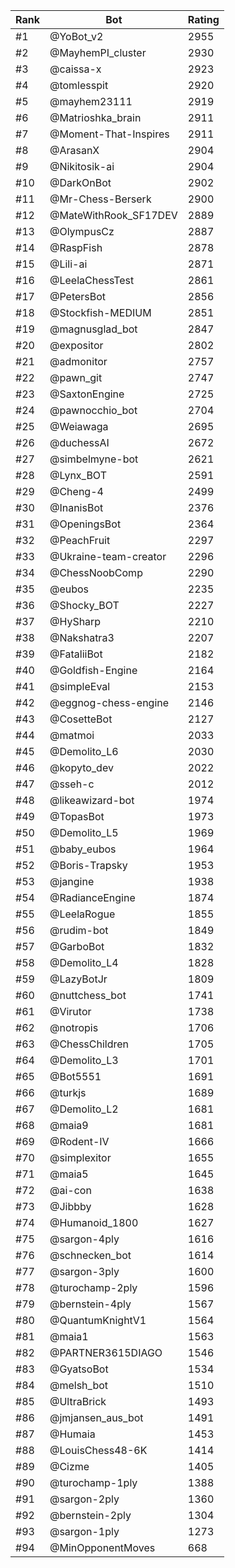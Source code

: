 Rank|Bot|Rating
---|---|---
#1|@YoBot_v2|2955
#2|@MayhemPI_cluster|2930
#3|@caissa-x|2923
#4|@tomlesspit|2920
#5|@mayhem23111|2919
#6|@Matrioshka_brain|2911
#7|@Moment-That-Inspires|2911
#8|@ArasanX|2904
#9|@Nikitosik-ai|2904
#10|@DarkOnBot|2902
#11|@Mr-Chess-Berserk|2900
#12|@MateWithRook_SF17DEV|2889
#13|@OlympusCz|2887
#14|@RaspFish|2878
#15|@Lili-ai|2871
#16|@LeelaChessTest|2861
#17|@PetersBot|2856
#18|@Stockfish-MEDIUM|2851
#19|@magnusglad_bot|2847
#20|@expositor|2802
#21|@admonitor|2757
#22|@pawn_git|2747
#23|@SaxtonEngine|2725
#24|@pawnocchio_bot|2704
#25|@Weiawaga|2695
#26|@duchessAI|2672
#27|@simbelmyne-bot|2621
#28|@Lynx_BOT|2591
#29|@Cheng-4|2499
#30|@InanisBot|2376
#31|@OpeningsBot|2364
#32|@PeachFruit|2297
#33|@Ukraine-team-creator|2296
#34|@ChessNoobComp|2290
#35|@eubos|2235
#36|@Shocky_BOT|2227
#37|@HySharp|2210
#38|@Nakshatra3|2207
#39|@FataliiBot|2182
#40|@Goldfish-Engine|2164
#41|@simpleEval|2153
#42|@eggnog-chess-engine|2146
#43|@CosetteBot|2127
#44|@matmoi|2033
#45|@Demolito_L6|2030
#46|@kopyto_dev|2022
#47|@sseh-c|2012
#48|@likeawizard-bot|1974
#49|@TopasBot|1973
#50|@Demolito_L5|1969
#51|@baby_eubos|1964
#52|@Boris-Trapsky|1953
#53|@jangine|1938
#54|@RadianceEngine|1874
#55|@LeelaRogue|1855
#56|@rudim-bot|1849
#57|@GarboBot|1832
#58|@Demolito_L4|1828
#59|@LazyBotJr|1809
#60|@nuttchess_bot|1741
#61|@Virutor|1738
#62|@notropis|1706
#63|@ChessChildren|1705
#64|@Demolito_L3|1701
#65|@Bot5551|1691
#66|@turkjs|1689
#67|@Demolito_L2|1681
#68|@maia9|1681
#69|@Rodent-IV|1666
#70|@simplexitor|1655
#71|@maia5|1645
#72|@ai-con|1638
#73|@Jibbby|1628
#74|@Humanoid_1800|1627
#75|@sargon-4ply|1616
#76|@schnecken_bot|1614
#77|@sargon-3ply|1600
#78|@turochamp-2ply|1596
#79|@bernstein-4ply|1567
#80|@QuantumKnightV1|1564
#81|@maia1|1563
#82|@PARTNER3615DIAGO|1546
#83|@GyatsoBot|1534
#84|@melsh_bot|1510
#85|@UltraBrick|1493
#86|@jmjansen_aus_bot|1491
#87|@Humaia|1453
#88|@LouisChess48-6K|1414
#89|@Cizme|1405
#90|@turochamp-1ply|1388
#91|@sargon-2ply|1360
#92|@bernstein-2ply|1304
#93|@sargon-1ply|1273
#94|@MinOpponentMoves|668

